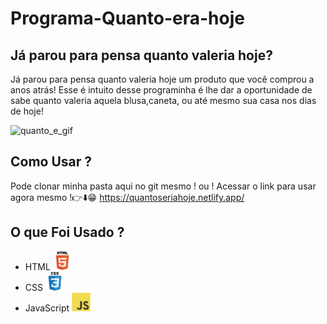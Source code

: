 # Programa-Quanto-era-hoje
## Já parou para pensa quanto valeria hoje? 
 Já parou para pensa quanto valeria hoje um produto que você comprou a anos atrás!
 Esse é intuito desse programinha é lhe dar a oportunidade de sabe quanto valeria
 aquela blusa,caneta, ou até mesmo sua casa nos dias de hoje!
 
 ![quanto_e_gif](https://user-images.githubusercontent.com/80895578/120723555-597f5900-c4a8-11eb-9886-95c7f35b264d.gif)



## Como Usar ?
Pode clonar minha pasta aqui no git mesmo ! ou ! Acessar o link para usar agora mesmo !:point_right:⬇️:grin:
https://quantoseriahoje.netlify.app/

## O que Foi Usado ?
<ul>
 <li>HTML <img width="30px" src="https://raw.githubusercontent.com/devicons/devicon/master/icons/html5/html5-original-wordmark.svg"></li>
 <li>CSS    <img width="30px" src="https://raw.githubusercontent.com/devicons/devicon/master/icons/css3/css3-original-wordmark.svg"></li>
 <li>JavaScript   <img width="30px" src="https://raw.githubusercontent.com/devicons/devicon/master/icons/javascript/javascript-original.svg"></li>
 </ul>
